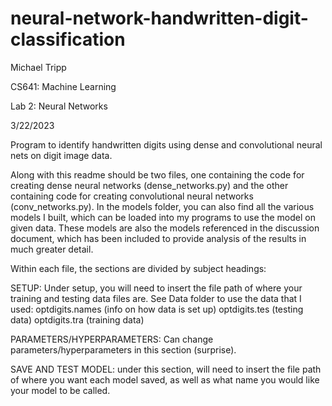 # neural-network-handwritten-digit-classification
Michael Tripp

CS641: Machine Learning

Lab 2: Neural Networks

3/22/2023


Program to identify handwritten digits using dense and convolutional neural nets on digit image data.

Along with this readme should be two files, one containing the code for creating dense neural networks 
(dense_networks.py) and the other containing code for creating convolutional neural networks (conv_networks.py). 
In the models folder, you can also find all the various models I built, which can be loaded into my programs to 
use the model on given data. These models are also the models referenced in the discussion document, which has 
been included to provide analysis of the results in much greater detail.

Within each file, the sections are divided by subject headings:

SETUP: Under setup, you will need to insert the file path of where your training and testing data files are. See Data 
folder to use the data that I used:
  optdigits.names (info on how data is set up)
  optdigits.tes   (testing data)
  optdigits.tra   (training data)
	
PARAMETERS/HYPERPARAMETERS: Can change parameters/hyperparameters in this section (surprise).

SAVE AND TEST MODEL: under this section, will need to insert the file path of where you want each model saved, as 
well as what name you would like your model to be called.
